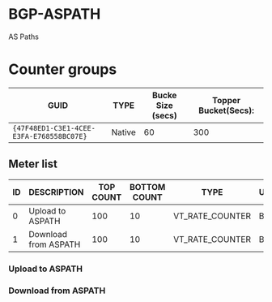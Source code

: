 # BGP-ASPATH

AS Paths

# Counter groups

| GUID                                     | TYPE   | Bucke Size (secs) | Topper Bucket(Secs): |
| ---------------------------------------- | ------ | ----------------- | -------------------- |
| `{47F48ED1-C3E1-4CEE-E3FA-E768558BC07E}` | Native | 60                | 300                  |



## Meter list

| ID  | DESCRIPTION                | TOP COUNT | BOTTOM COUNT | TYPE            | UNITS   |
| --- | -------------------------- | --------- | ------------ | --------------- | ------- |
| 0   | Upload to ASPATH           | 100       | 10           | VT_RATE_COUNTER | Bps     |
| 1   | Download from ASPATH       | 100       | 10           | VT_RATE_COUNTER | Bps     |


### Upload to ASPATH           
### Download from ASPATH  
